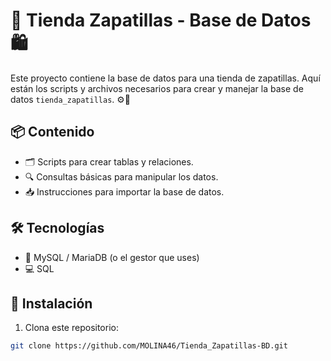 # 👟 Tienda Zapatillas - Base de Datos 🛍️

Este proyecto contiene la base de datos para una tienda de zapatillas. Aquí están los scripts y archivos necesarios para crear y manejar la base de datos `tienda_zapatillas`. ⚙️💾

## 📦 Contenido

- 🗂️ Scripts para crear tablas y relaciones.
- 🔍 Consultas básicas para manipular los datos.
- 📥 Instrucciones para importar la base de datos.

## 🛠️ Tecnologías

- 🐬 MySQL / MariaDB (o el gestor que uses)
- 💻 SQL

## 🚀 Instalación

1. Clona este repositorio:

```bash
git clone https://github.com/MOLINA46/Tienda_Zapatillas-BD.git
